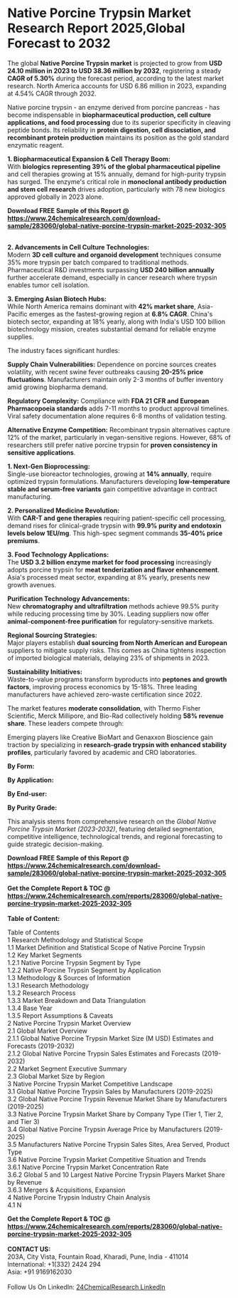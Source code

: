 <h1>Native Porcine Trypsin Market Research Report 2025,Global Forecast to 2032</h1><p>The global <strong>Native Porcine Trypsin market</strong> is projected to grow from <strong>USD 24.10 million in 2023 to USD 38.36 million by 2032</strong>, registering a steady <strong>CAGR of 5.30%</strong> during the forecast period, according to the latest market research. North America accounts for USD 6.86 million in 2023, expanding at 4.54% CAGR through 2032.</p><p>Native porcine trypsin - an enzyme derived from porcine pancreas - has become indispensable in <strong>biopharmaceutical production, cell culture applications, and food processing</strong> due to its superior specificity in cleaving peptide bonds. Its reliability in <strong>protein digestion, cell dissociation, and recombinant protein production</strong> maintains its position as the gold standard enzymatic reagent.</p><p><strong>1. Biopharmaceutical Expansion &amp; Cell Therapy Boom:</strong><br>
With <strong>biologics representing 39% of the global pharmaceutical pipeline</strong> and cell therapies growing at 15% annually, demand for high-purity trypsin has surged. The enzyme's critical role in <strong>monoclonal antibody production and stem cell research</strong> drives adoption, particularly with 78 new biologics approved globally in 2023 alone.</p><div><b>Download FREE Sample of this Report @ 
            <a href="https://www.24chemicalresearch.com/download-sample/283060/global-native-porcine-trypsin-market-2025-2032-305">
            https://www.24chemicalresearch.com/download-sample/283060/global-native-porcine-trypsin-market-2025-2032-305</a></b></div><br><p><strong>2. Advancements in Cell Culture Technologies:</strong><br>
Modern <strong>3D cell culture and organoid development</strong> techniques consume 35% more trypsin per batch compared to traditional methods. Pharmaceutical R&amp;D investments surpassing <strong>USD 240 billion annually</strong> further accelerate demand, especially in cancer research where trypsin enables tumor cell isolation.</p><p><strong>3. Emerging Asian Biotech Hubs:</strong><br>
While North America remains dominant with <strong>42% market share</strong>, Asia-Pacific emerges as the fastest-growing region at <strong>6.8% CAGR</strong>. China's biotech sector, expanding at 18% yearly, along with India's USD 100 billion biotechnology mission, creates substantial demand for reliable enzyme supplies.</p><p>The industry faces significant hurdles:</p><p><strong>Supply Chain Vulnerabilities:</strong> Dependence on porcine sources creates volatility, with recent swine fever outbreaks causing <strong>20-25% price fluctuations</strong>. Manufacturers maintain only 2-3 months of buffer inventory amid growing biopharma demand.</p><p><strong>Regulatory Complexity:</strong> Compliance with <strong>FDA 21 CFR and European Pharmacopoeia standards</strong> adds 7-11 months to product approval timelines. Viral safety documentation alone requires 6-8 months of validation testing.</p><p><strong>Alternative Enzyme Competition:</strong> Recombinant trypsin alternatives capture 12% of the market, particularly in vegan-sensitive regions. However, 68% of researchers still prefer native porcine trypsin for <strong>proven consistency in sensitive applications</strong>.</p><p><strong>1. Next-Gen Bioprocessing:</strong><br>
Single-use bioreactor technologies, growing at <strong>14% annually</strong>, require optimized trypsin formulations. Manufacturers developing <strong>low-temperature stable and serum-free variants</strong> gain competitive advantage in contract manufacturing.</p><p><strong>2. Personalized Medicine Revolution:</strong><br>
With <strong>CAR-T and gene therapies</strong> requiring patient-specific cell processing, demand rises for clinical-grade trypsin with <strong>99.9% purity and endotoxin levels below 1EU/mg</strong>. This high-spec segment commands <strong>35-40% price premiums</strong>.</p><p><strong>3. Food Technology Applications:</strong><br>
The <strong>USD 3.2 billion enzyme market for food processing</strong> increasingly adopts porcine trypsin for <strong>meat tenderization and flavor enhancement</strong>. Asia's processed meat sector, expanding at 8% yearly, presents new growth avenues.</p><p><strong>Purification Technology Advancements:</strong><br>
	New <strong>chromatography and ultrafiltration</strong> methods achieve 99.5% purity while reducing processing time by 30%. Leading suppliers now offer <strong>animal-component-free purification</strong> for regulatory-sensitive markets.</p><p><strong>Regional Sourcing Strategies:</strong><br>
	Major players establish <strong>dual sourcing from North American and European</strong> suppliers to mitigate supply risks. This comes as China tightens inspection of imported biological materials, delaying 23% of shipments in 2023.</p><p><strong>Sustainability Initiatives:</strong><br>
	Waste-to-value programs transform byproducts into <strong>peptones and growth factors</strong>, improving process economics by 15-18%. Three leading manufacturers have achieved zero-waste certification since 2022.</p><p>The market features <strong>moderate consolidation</strong>, with Thermo Fisher Scientific, Merck Millipore, and Bio-Rad collectively holding <strong>58% revenue share</strong>. These leaders compete through:</p><p>Emerging players like Creative BioMart and Genaxxon Bioscience gain traction by specializing in <strong>research-grade trypsin with enhanced stability profiles</strong>, particularly favored by academic and CRO laboratories.</p><p><strong>By Form:</strong></p><p><strong>By Application:</strong></p><p><strong>By End-user:</strong></p><p><strong>By Purity Grade:</strong></p><p>This analysis stems from comprehensive research on the <em>Global Native Porcine Trypsin Market (2023-2032)</em>, featuring detailed segmentation, competitive intelligence, technological trends, and regional forecasting to guide strategic decision-making.</p><div><b>Download FREE Sample of this Report @ 
            <a href="https://www.24chemicalresearch.com/download-sample/283060/global-native-porcine-trypsin-market-2025-2032-305">
            https://www.24chemicalresearch.com/download-sample/283060/global-native-porcine-trypsin-market-2025-2032-305</a></b></div><br><div><b>Get the Complete Report & TOC @ 
            <a href="https://www.24chemicalresearch.com/reports/283060/global-native-porcine-trypsin-market-2025-2032-305">
            https://www.24chemicalresearch.com/reports/283060/global-native-porcine-trypsin-market-2025-2032-305</a></b></div><br>
            <b>Table of Content:</b><p>Table of Contents<br />
1 Research Methodology and Statistical Scope<br />
1.1 Market Definition and Statistical Scope of Native Porcine Trypsin<br />
1.2 Key Market Segments<br />
1.2.1 Native Porcine Trypsin Segment by Type<br />
1.2.2 Native Porcine Trypsin Segment by Application<br />
1.3 Methodology & Sources of Information<br />
1.3.1 Research Methodology<br />
1.3.2 Research Process<br />
1.3.3 Market Breakdown and Data Triangulation<br />
1.3.4 Base Year<br />
1.3.5 Report Assumptions & Caveats<br />
2 Native Porcine Trypsin Market Overview<br />
2.1 Global Market Overview<br />
2.1.1 Global Native Porcine Trypsin Market Size (M USD) Estimates and Forecasts (2019-2032)<br />
2.1.2 Global Native Porcine Trypsin Sales Estimates and Forecasts (2019-2032)<br />
2.2 Market Segment Executive Summary<br />
2.3 Global Market Size by Region<br />
3 Native Porcine Trypsin Market Competitive Landscape<br />
3.1 Global Native Porcine Trypsin Sales by Manufacturers (2019-2025)<br />
3.2 Global Native Porcine Trypsin Revenue Market Share by Manufacturers (2019-2025)<br />
3.3 Native Porcine Trypsin Market Share by Company Type (Tier 1, Tier 2, and Tier 3)<br />
3.4 Global Native Porcine Trypsin Average Price by Manufacturers (2019-2025)<br />
3.5 Manufacturers Native Porcine Trypsin Sales Sites, Area Served, Product Type<br />
3.6 Native Porcine Trypsin Market Competitive Situation and Trends<br />
3.6.1 Native Porcine Trypsin Market Concentration Rate<br />
3.6.2 Global 5 and 10 Largest Native Porcine Trypsin Players Market Share by Revenue<br />
3.6.3 Mergers & Acquisitions, Expansion<br />
4 Native Porcine Trypsin Industry Chain Analysis<br />
4.1 N</p><div><b>Get the Complete Report & TOC @ 
            <a href="https://www.24chemicalresearch.com/reports/283060/global-native-porcine-trypsin-market-2025-2032-305">
            https://www.24chemicalresearch.com/reports/283060/global-native-porcine-trypsin-market-2025-2032-305</a></b></div><br><b>CONTACT US:</b><br>
            203A, City Vista, Fountain Road, Kharadi, Pune, India - 411014<br>
            International: +1(332) 2424 294<br>
            Asia: +91 9169162030 <br><br>
            Follow Us On LinkedIn: <a href="https://www.linkedin.com/company/24chemicalresearch/">24ChemicalResearch LinkedIn</a>
